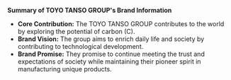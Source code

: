 **Summary of TOYO TANSO GROUP's Brand Information**

- **Core Contribution:** The TOYO TANSO GROUP contributes to the world by exploring the potential of carbon (C).
- **Brand Vision:** The group aims to enrich daily life and society by contributing to technological development.
- **Brand Promise:** They promise to continue meeting the trust and expectations of society while maintaining their pioneer spirit in manufacturing unique products.
